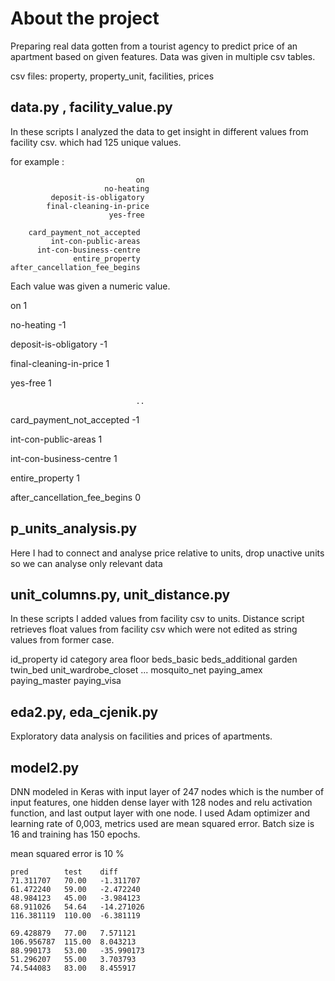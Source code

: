 # About the project

Preparing real data gotten from a tourist agency to predict price of an apartment based on given features. Data was given in multiple csv tables.

csv files: property, property_unit, facilities, prices

## data.py , facility_value.py

In these scripts I analyzed the data to get insight in different values from facility csv. which had 125 unique values.

for example :

                                on
                         no-heating
             deposit-is-obligatory
            final-cleaning-in-price
                          yes-free
             
        card_payment_not_accepted
             int-con-public-areas
          int-con-business-centre
                  entire_property
    after_cancellation_fee_begins



Each value was given a numeric value.


on                               1

no-heating                      -1

deposit-is-obligatory           -1

final-cleaning-in-price          1

yes-free                         1

                                ..
                                
card_payment_not_accepted       -1

int-con-public-areas             1

int-con-business-centre          1

entire_property                  1

after_cancellation_fee_begins    0


## p_units_analysis.py

Here I had to connect and analyse price relative to units, drop unactive units so we can analyse only relevant data

## unit_columns.py, unit_distance.py

In these scripts I added values from facility csv to units. Distance script retrieves float values from facility csv which were not edited as string values from former case.


id_property	id	category	area	floor	beds_basic	beds_additional	garden	twin_bed	unit_wardrobe_closet	...	mosquito_net	paying_amex	paying_master	paying_visa																					


## eda2.py, eda_cjenik.py

Exploratory data analysis on facilities and prices of apartments.

## model2.py

DNN modeled in Keras with input layer of 247 nodes which is the number of input features, one hidden dense layer with 128 nodes and relu activation function, and last output layer with one node. I used  Adam optimizer and learning rate of 0,003, metrics used are mean squared error. Batch size is 16 and training has 150 epochs.

mean squared error is 10 %


	pred		test	diff
	71.311707	70.00	-1.311707
	61.472240	59.00	-2.472240
	48.984123	45.00	-3.984123
	68.911026	54.64	-14.271026
	116.381119	110.00	-6.381119

	69.428879	77.00	7.571121
	106.956787	115.00	8.043213
	88.990173	53.00	-35.990173
	51.296207	55.00	3.703793
	74.544083	83.00	8.455917




















